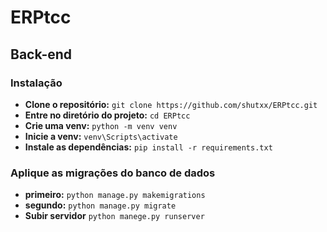 # ERPtcc

## Back-end

### Instalação
- **Clone o repositório:** `git clone https://github.com/shutxx/ERPtcc.git`
- **Entre no diretório do projeto:** `cd ERPtcc`
- **Crie uma venv:** `python -m venv venv`
- **Inicie a venv:** `venv\Scripts\activate`
- **Instale as dependências:** `pip install -r requirements.txt`
### Aplique as migrações do banco de dados 
- **primeiro:** `python manage.py makemigrations` 
- **segundo:** `python manage.py migrate`
- **Subir servidor** `python manege.py runserver `